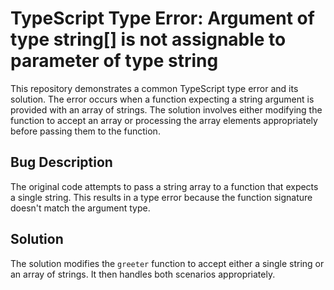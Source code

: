 # TypeScript Type Error: Argument of type string[] is not assignable to parameter of type string

This repository demonstrates a common TypeScript type error and its solution. The error occurs when a function expecting a string argument is provided with an array of strings.  The solution involves either modifying the function to accept an array or processing the array elements appropriately before passing them to the function.

## Bug Description

The original code attempts to pass a string array to a function that expects a single string. This results in a type error because the function signature doesn't match the argument type.

## Solution

The solution modifies the `greeter` function to accept either a single string or an array of strings. It then handles both scenarios appropriately.